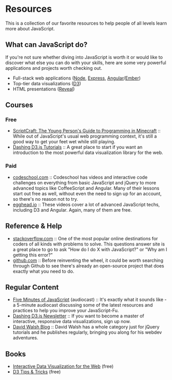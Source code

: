 # Resources

This is a collection of our favorite resources to help people of all levels learn more about JavaScript.

## What can JavaScript do?

If you're not sure whether diving into JavaScript is worth it or would like to discover what else you can do with your skills, here are some very powerful applications and projects worth checking out.

- Full-stack web applications ([Node](http://nodejs.org/), [Express](http://expressjs.com/), [Angular](https://angularjs.org/)/[Ember](http://emberjs.com/))
- Top-tier data visualizations ([D3](http://d3js.org/))
- HTML presentations ([Reveal](http://lab.hakim.se/reveal-js/#/))

## Courses

### Free

- [ScriptCraft: The Young Person's Guide to Programming in Minecraft](https://github.com/walterhiggins/ScriptCraft/blob/master/docs/YoungPersonsGuideToProgrammingMinecraft.md#the-young-persons-guide-to-programming-in-minecraft) :: While out of JavaScript's usual web programming context, it's still a good way to get your feet wet while still playing.
- [Dashing D3.js Tutorials](https://www.dashingd3js.com/table-of-contents) :: A great place to start if you want an introduction to the most powerful data visualization library for the web.

### Paid

- [codeschool.com](http://codeschool.com) :: Codeschool has videos and interactive code challenges on everything from basic JavaScript and jQuery to more advanced topics like CoffeeScript and Angular. Many of their lessons start out free as well, without even the need to sign up for an account, so there's no reason not to try.
- [egghead.io](http://egghead.io) :: These videos cover a lot of advanced JavaScript techs, including D3 and Angular. Again, many of them are free.

## Reference & Help

- [stackoverflow.com](http://stackoverflow.com) :: One of the most popular online destinations for coders of all kinds with problems to solve. This questions answer site is a great place to go to ask "How do I do X with JavaScript?" or "Why am I getting this error?"
- [github.com](http://github.com) :: Before reinventing the wheel, it could be worth searching through Github to see there's already an open-source project that does exactly what you need to do.

## Regular Content

- [Five Minutes of JavaScript](http://five-js.envylabs.com/) (audiocast) :: It's exactly what it sounds like - a 5-minute audiocast discussing some of the latest resources and practices to help you improve your JavaScript-Fu.
- [Dashing D3.js Newsletter](https://www.dashingd3js.com/data-visualization-and-d3-newsletter) :: If you want to become a master of interactive, responsive data visualizations, sign up now.
- [David Walsh Blog](http://davidwalsh.name/tutorials/jquery) :: David Walsh has a whole category just for jQuery tutorials and he publishes regularly, bringing you along for his webdev adventures.

## Books

- [Interactive Data Visualization for the Web](http://chimera.labs.oreilly.com/books/1230000000345/index.html) (free)
- [D3 Tips & Tricks](https://leanpub.com/D3-Tips-and-Tricks) (free)
